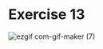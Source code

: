 # Exercise 13

![ezgif com-gif-maker (7)](https://user-images.githubusercontent.com/101790331/197873354-56a1dcdf-ba3d-4567-85b4-b11cff5b1650.gif)
